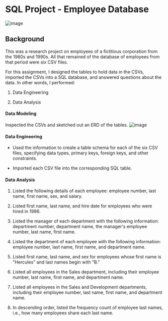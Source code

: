 # SQL Project - Employee Database

![image](https://user-images.githubusercontent.com/69601778/118566392-a3d2ad00-b728-11eb-9f8e-d406309a115f.png)

## Background

This was a research project on employees of a fictitious corporation from the 1980s and 1990s. All that remained of the database of employees from that period were six CSV files.

For this assignment, I designed the tables to hold data in the CSVs, imported the CSVs into a SQL database, and answered questions about the data. In other words, I performed:

1. Data Engineering

2. Data Analysis


#### Data Modeling

Inspected the CSVs and sketched out an ERD of the tables. 
![image](https://user-images.githubusercontent.com/69601778/118566584-00ce6300-b729-11eb-959d-ae6df3accb66.png)

#### Data Engineering

* Used the information to create a table schema for each of the six CSV files, specifying data types, primary keys, foreign keys, and other constraints.

* Imported each CSV file into the corresponding SQL table.

#### Data Analysis

1. Listed the following details of each employee: employee number, last name, first name, sex, and salary.

2. Listed first name, last name, and hire date for employees who were hired in 1986.

3. Listed the manager of each department with the following information: department number, department name, the manager's employee number, last name, first name.

4. Listed the department of each employee with the following information: employee number, last name, first name, and department name.

5. Listed first name, last name, and sex for employees whose first name is "Hercules" and last names begin with "B."

6. Listed all employees in the Sales department, including their employee number, last name, first name, and department name.

7. Listed all employees in the Sales and Development departments, including their employee number, last name, first name, and department name.

8. In descending order, listed the frequency count of employee last names, i.e., how many employees share each last name.
